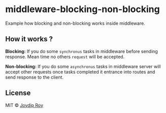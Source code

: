 # middleware-blocking-non-blocking

Example how blocking and non-blocking works inside middleware.

## How it works ? 

**Blocking:** If you do some `synchronus` tasks in middleware before sending response. Mean time no others `request` will be accepted.

**Non-blocking:**  If you do some `asynchronus` tasks in middleware server will accept other requests once tasks completed it entrance into routes and send response to the client.

## License

MIT © [Joydip Roy](https://github.com/rjoydip)
